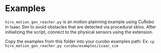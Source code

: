 # Examples

`hiro_motion_gen_reacher.py` is an motion plainning example using CuRobo in Isaac Sim to avoid obstacles that are detected via procedural skins. After initializing the script, connect to the physical sensors using the extension. 

Copy the examples from this folder into your curobo examples path:
Ex: `cp hiro_motion_gen_reacher.py curobo/examples/isaac_sim`